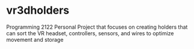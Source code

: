 # vr3dholders
Programming 2122 Personal Project that focuses on creating holders that can sort the VR headset, controllers, sensors, and wires to optimize movement and storage
